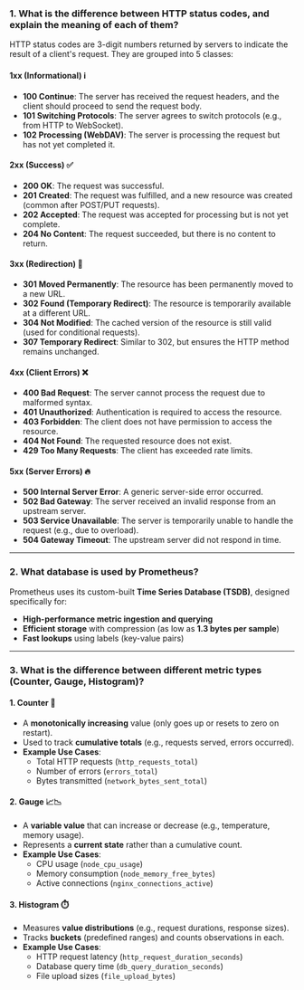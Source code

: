 

### 1. What is the difference between HTTP status codes, and explain the meaning of each of them?  

HTTP status codes are 3-digit numbers returned by servers to indicate the result of a client's request. They are grouped into 5 classes:  

#### **1xx (Informational) ℹ️**  
- **100 Continue**: The server has received the request headers, and the client should proceed to send the request body.  
- **101 Switching Protocols**: The server agrees to switch protocols (e.g., from HTTP to WebSocket).  
- **102 Processing (WebDAV)**: The server is processing the request but has not yet completed it.  

#### **2xx (Success) ✅**  
- **200 OK**: The request was successful.  
- **201 Created**: The request was fulfilled, and a new resource was created (common after POST/PUT requests).  
- **202 Accepted**: The request was accepted for processing but is not yet complete.  
- **204 No Content**: The request succeeded, but there is no content to return.  

#### **3xx (Redirection) 🔄**  
- **301 Moved Permanently**: The resource has been permanently moved to a new URL.  
- **302 Found (Temporary Redirect)**: The resource is temporarily available at a different URL.  
- **304 Not Modified**: The cached version of the resource is still valid (used for conditional requests).  
- **307 Temporary Redirect**: Similar to 302, but ensures the HTTP method remains unchanged.  

#### **4xx (Client Errors) ❌**  
- **400 Bad Request**: The server cannot process the request due to malformed syntax.  
- **401 Unauthorized**: Authentication is required to access the resource.  
- **403 Forbidden**: The client does not have permission to access the resource.  
- **404 Not Found**: The requested resource does not exist.  
- **429 Too Many Requests**: The client has exceeded rate limits.  

#### **5xx (Server Errors) 🔥**  
- **500 Internal Server Error**: A generic server-side error occurred.  
- **502 Bad Gateway**: The server received an invalid response from an upstream server.  
- **503 Service Unavailable**: The server is temporarily unable to handle the request (e.g., due to overload).  
- **504 Gateway Timeout**: The upstream server did not respond in time.  

---

### 2. What database is used by Prometheus?  

Prometheus uses its custom-built **Time Series Database (TSDB)**, designed specifically for:  
- **High-performance metric ingestion and querying**  
- **Efficient storage** with compression (as low as **1.3 bytes per sample**)  
- **Fast lookups** using labels (key-value pairs)  

---

### 3. What is the difference between different metric types (Counter, Gauge, Histogram)?  

#### **1. Counter 🔢**  
- A **monotonically increasing** value (only goes up or resets to zero on restart).  
- Used to track **cumulative totals** (e.g., requests served, errors occurred).  
- **Example Use Cases**:  
  - Total HTTP requests (`http_requests_total`)  
  - Number of errors (`errors_total`)  
  - Bytes transmitted (`network_bytes_sent_total`)  

#### **2. Gauge 📈📉**  
- A **variable value** that can increase or decrease (e.g., temperature, memory usage).  
- Represents a **current state** rather than a cumulative count.  
- **Example Use Cases**:  
  - CPU usage (`node_cpu_usage`)  
  - Memory consumption (`node_memory_free_bytes`)  
  - Active connections (`nginx_connections_active`)  

#### **3. Histogram ⏱️**  
- Measures **value distributions** (e.g., request durations, response sizes).  
- Tracks **buckets** (predefined ranges) and counts observations in each.  
- **Example Use Cases**:  
  - HTTP request latency (`http_request_duration_seconds`)  
  - Database query time (`db_query_duration_seconds`)  
  - File upload sizes (`file_upload_bytes`)  


